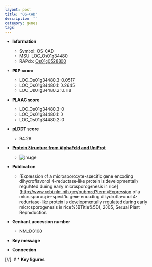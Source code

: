 ```yaml
---
layout: post
title: "OS-CAD"
description: ""
category: genes
tags: 
---
```


* **Information**  
    + Symbol: OS-CAD  
    + MSU: [LOC_Os01g34480](http://rice.plantbiology.msu.edu/cgi-bin/ORF_infopage.cgi?orf=LOC_Os01g34480)  
    + RAPdb: [Os01g0528800](http://rapdb.dna.affrc.go.jp/viewer/gbrowse_details/irgsp1?name=Os01g0528800)  

* **PSP score**  
    + LOC_Os01g34480.3: 0.0517 
    + LOC_Os01g34480.1: 0.2645 
    + LOC_Os01g34480.2: 0.118 

* **PLAAC score**  
    + LOC_Os01g34480.3: 0 
    + LOC_Os01g34480.1: 0 
    + LOC_Os01g34480.2: 0 

* **pLDDT score**
    + 94.29

* **[Protein Structure from AlphaFold and UniProt](https://www.uniprot.org/uniprotkb/Q5QM39/entry#structure)**
    + ![image](https://ricepsp.github.io/images/Q5/AF-Q5QM39-F1.png)

* **Publication**  
    + [Expression of a microsporocyte-specific gene encoding dihydroflavonol 4-reductase-like protein is developmentally regulated during early microsporogenesis in rice](http://www.ncbi.nlm.nih.gov/pubmed?term=Expression of a microsporocyte-specific gene encoding dihydroflavonol 4-reductase-like protein is developmentally regulated during early microsporogenesis in rice%5BTitle%5D), 2005, Sexual Plant Reproduction.

* **Genbank accession number**  
    + [NM_193168](http://www.ncbi.nlm.nih.gov/nuccore/NM_193168)

* **Key message**  

* **Connection**  

[//]: # * **Key figures**  



